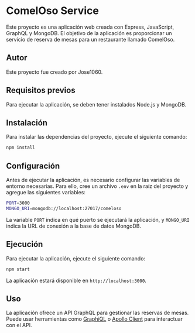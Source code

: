 # ComelOso Service

Este proyecto es una aplicación web creada con Express, JavaScript, GraphQL y MongoDB. El objetivo de la aplicación es proporcionar un servicio de reserva de mesas para un restaurante llamado ComelOso.

## Autor

Este proyecto fue creado por Jose1060.

## Requisitos previos

Para ejecutar la aplicación, se deben tener instalados Node.js y MongoDB.

## Instalación

Para instalar las dependencias del proyecto, ejecute el siguiente comando:

```bash
npm install
```

## Configuración

Antes de ejecutar la aplicación, es necesario configurar las variables de entorno necesarias. Para ello, cree un archivo `.env` en la raíz del proyecto y agregue las siguientes variables:

```bash
PORT=3000
MONGO_URI=mongodb://localhost:27017/comeloso
```

La variable `PORT` indica en qué puerto se ejecutará la aplicación, y `MONGO_URI` indica la URL de conexión a la base de datos MongoDB.

## Ejecución

Para ejecutar la aplicación, ejecute el siguiente comando:

```bash
npm start
```

La aplicación estará disponible en `http://localhost:3000`.

## Uso

La aplicación ofrece un API GraphQL para gestionar las reservas de mesas. Puede usar herramientas como [GraphiQL](https://github.com/graphql/graphiql) o [Apollo Client](https://www.apollographql.com/docs/react/) para interactuar con el API.
